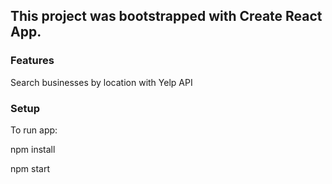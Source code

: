 ## This project was bootstrapped with Create React App.

### Features
Search businesses by location with Yelp API

### Setup
To run app:

npm install

npm start

